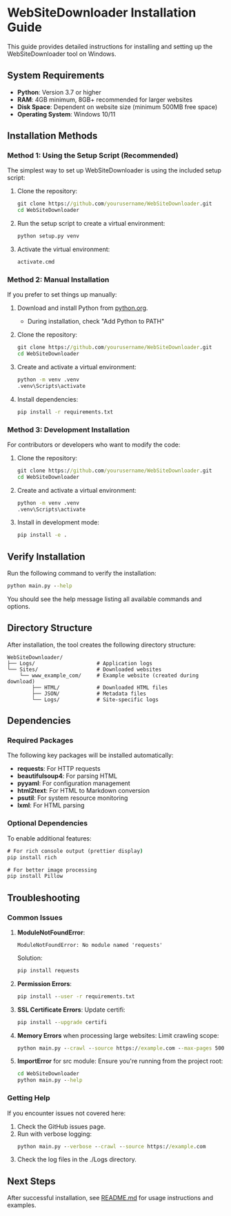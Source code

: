 # WebSiteDownloader Installation Guide

This guide provides detailed instructions for installing and setting up the WebSiteDownloader tool on Windows.

## System Requirements

- **Python**: Version 3.7 or higher
- **RAM**: 4GB minimum, 8GB+ recommended for larger websites
- **Disk Space**: Dependent on website size (minimum 500MB free space)
- **Operating System**: Windows 10/11

## Installation Methods

### Method 1: Using the Setup Script (Recommended)

The simplest way to set up WebSiteDownloader is using the included setup script:

1. Clone the repository:
   ```cmd
   git clone https://github.com/yourusername/WebSiteDownloader.git
   cd WebSiteDownloader
   ```

2. Run the setup script to create a virtual environment:
   ```cmd
   python setup.py venv
   ```

3. Activate the virtual environment:
   ```cmd
   activate.cmd
   ```

### Method 2: Manual Installation

If you prefer to set things up manually:

1. Download and install Python from [python.org](https://www.python.org/downloads/).
   - During installation, check "Add Python to PATH"

2. Clone the repository:
   ```cmd
   git clone https://github.com/yourusername/WebSiteDownloader.git
   cd WebSiteDownloader
   ```

3. Create and activate a virtual environment:
   ```cmd
   python -m venv .venv
   .venv\Scripts\activate
   ```

4. Install dependencies:
   ```cmd
   pip install -r requirements.txt
   ```

### Method 3: Development Installation

For contributors or developers who want to modify the code:

1. Clone the repository:
   ```cmd
   git clone https://github.com/yourusername/WebSiteDownloader.git
   cd WebSiteDownloader
   ```

2. Create and activate a virtual environment:
   ```cmd
   python -m venv .venv
   .venv\Scripts\activate
   ```

3. Install in development mode:
   ```cmd
   pip install -e .
   ```

## Verify Installation

Run the following command to verify the installation:
```cmd
python main.py --help
```

You should see the help message listing all available commands and options.

## Directory Structure

After installation, the tool creates the following directory structure:

```
WebSiteDownloader/
├── Logs/                    # Application logs
└── Sites/                   # Downloaded websites
    └── www_example_com/     # Example website (created during download)
        ├── HTML/            # Downloaded HTML files
        ├── JSON/            # Metadata files
        └── Logs/            # Site-specific logs
```

## Dependencies

### Required Packages

The following key packages will be installed automatically:

- **requests**: For HTTP requests
- **beautifulsoup4**: For parsing HTML
- **pyyaml**: For configuration management
- **html2text**: For HTML to Markdown conversion
- **psutil**: For system resource monitoring
- **lxml**: For HTML parsing

### Optional Dependencies

To enable additional features:

```cmd
# For rich console output (prettier display)
pip install rich

# For better image processing
pip install Pillow
```

## Troubleshooting

### Common Issues

1. **ModuleNotFoundError**:
   ```
   ModuleNotFoundError: No module named 'requests'
   ```
   Solution:
   ```cmd
   pip install requests
   ```

2. **Permission Errors**:
   ```cmd
   pip install --user -r requirements.txt
   ```

3. **SSL Certificate Errors**:
   Update certifi:
   ```cmd
   pip install --upgrade certifi
   ```

4. **Memory Errors** when processing large websites:
   Limit crawling scope:
   ```cmd
   python main.py --crawl --source https://example.com --max-pages 500
   ```

5. **ImportError** for src module:
   Ensure you're running from the project root:
   ```cmd
   cd WebSiteDownloader
   python main.py --help
   ```

### Getting Help

If you encounter issues not covered here:

1. Check the GitHub issues page.
2. Run with verbose logging:
   ```cmd
   python main.py --verbose --crawl --source https://example.com
   ```
3. Check the log files in the ./Logs directory.

## Next Steps

After successful installation, see [README.md](./README.md) for usage instructions and examples.
